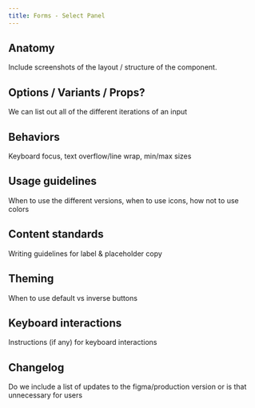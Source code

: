 ```yaml
---
title: Forms - Select Panel
---
```


## Anatomy

Include screenshots of the layout / structure of the component.

## Options / Variants / Props?

We can list out all of the different iterations of an input

## Behaviors

Keyboard focus, text overflow/line wrap, min/max sizes

## Usage guidelines

When to use the different versions, when to use icons, how not to use colors

## Content standards

Writing guidelines for label & placeholder copy

## Theming

When to use default vs inverse buttons

## Keyboard interactions

Instructions (if any) for keyboard interactions

## Changelog

Do we include a list of updates to the figma/production version or is that unnecessary for users
